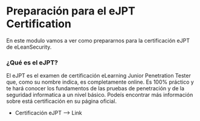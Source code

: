 # Preparación para el eJPT Certification

En este modulo vamos a ver como prepararnos para la certificación eJPT de eLeanSecurity.

### ¿Qué es el eJPT?

El eJPT es el examen de certificación eLearning Junior Penetration Tester que, como su nombre indica, es completamente online. Es 100% práctico y te hará
conocer los fundamentos de las pruebas de penetración y de la seguridad informatica a un nivel básico. Podeís encontrar más información sobre está 
certificación en su página oficial.

* Certificación eJPT --> <a href="https://elearnsecurity.com/product/ejpt-certification/" style="text-decoration:none">Link</a>

